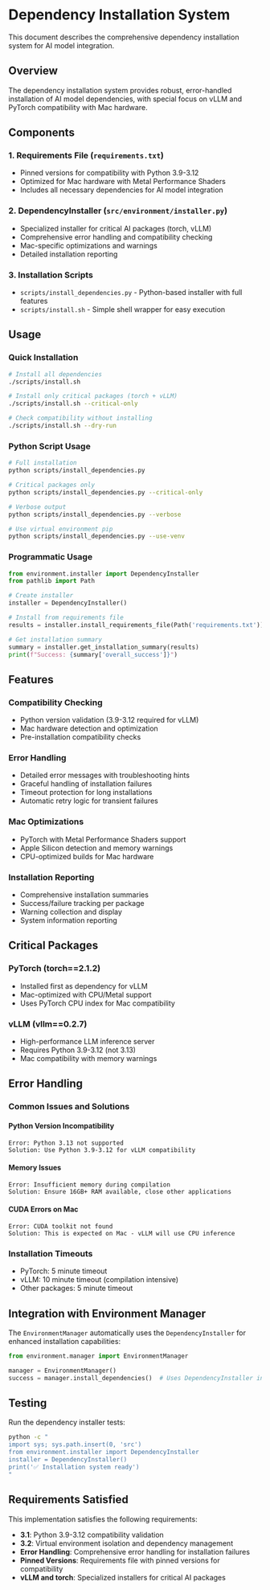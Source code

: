 # Dependency Installation System

This document describes the comprehensive dependency installation system for AI model integration.

## Overview

The dependency installation system provides robust, error-handled installation of AI model dependencies, with special focus on vLLM and PyTorch compatibility with Mac hardware.

## Components

### 1. Requirements File (`requirements.txt`)
- Pinned versions for compatibility with Python 3.9-3.12
- Optimized for Mac hardware with Metal Performance Shaders
- Includes all necessary dependencies for AI model integration

### 2. DependencyInstaller (`src/environment/installer.py`)
- Specialized installer for critical AI packages (torch, vLLM)
- Comprehensive error handling and compatibility checking
- Mac-specific optimizations and warnings
- Detailed installation reporting

### 3. Installation Scripts
- `scripts/install_dependencies.py` - Python-based installer with full features
- `scripts/install.sh` - Simple shell wrapper for easy execution

## Usage

### Quick Installation
```bash
# Install all dependencies
./scripts/install.sh

# Install only critical packages (torch + vLLM)
./scripts/install.sh --critical-only

# Check compatibility without installing
./scripts/install.sh --dry-run
```

### Python Script Usage
```bash
# Full installation
python scripts/install_dependencies.py

# Critical packages only
python scripts/install_dependencies.py --critical-only

# Verbose output
python scripts/install_dependencies.py --verbose

# Use virtual environment pip
python scripts/install_dependencies.py --use-venv
```

### Programmatic Usage
```python
from environment.installer import DependencyInstaller
from pathlib import Path

# Create installer
installer = DependencyInstaller()

# Install from requirements file
results = installer.install_requirements_file(Path('requirements.txt'))

# Get installation summary
summary = installer.get_installation_summary(results)
print(f"Success: {summary['overall_success']}")
```

## Features

### Compatibility Checking
- Python version validation (3.9-3.12 required for vLLM)
- Mac hardware detection and optimization
- Pre-installation compatibility checks

### Error Handling
- Detailed error messages with troubleshooting hints
- Graceful handling of installation failures
- Timeout protection for long installations
- Automatic retry logic for transient failures

### Mac Optimizations
- PyTorch with Metal Performance Shaders support
- Apple Silicon detection and memory warnings
- CPU-optimized builds for Mac hardware

### Installation Reporting
- Comprehensive installation summaries
- Success/failure tracking per package
- Warning collection and display
- System information reporting

## Critical Packages

### PyTorch (torch==2.1.2)
- Installed first as dependency for vLLM
- Mac-optimized with CPU/Metal support
- Uses PyTorch CPU index for Mac compatibility

### vLLM (vllm==0.2.7)
- High-performance LLM inference server
- Requires Python 3.9-3.12 (not 3.13)
- Mac compatibility with memory warnings

## Error Handling

### Common Issues and Solutions

#### Python Version Incompatibility
```
Error: Python 3.13 not supported
Solution: Use Python 3.9-3.12 for vLLM compatibility
```

#### Memory Issues
```
Error: Insufficient memory during compilation
Solution: Ensure 16GB+ RAM available, close other applications
```

#### CUDA Errors on Mac
```
Error: CUDA toolkit not found
Solution: This is expected on Mac - vLLM will use CPU inference
```

### Installation Timeouts
- PyTorch: 5 minute timeout
- vLLM: 10 minute timeout (compilation intensive)
- Other packages: 5 minute timeout

## Integration with Environment Manager

The `EnvironmentManager` automatically uses the `DependencyInstaller` for enhanced installation capabilities:

```python
from environment.manager import EnvironmentManager

manager = EnvironmentManager()
success = manager.install_dependencies()  # Uses DependencyInstaller internally
```

## Testing

Run the dependency installer tests:
```bash
python -c "
import sys; sys.path.insert(0, 'src')
from environment.installer import DependencyInstaller
installer = DependencyInstaller()
print('✅ Installation system ready')
"
```

## Requirements Satisfied

This implementation satisfies the following requirements:

- **3.1**: Python 3.9-3.12 compatibility validation
- **3.2**: Virtual environment isolation and dependency management
- **Error Handling**: Comprehensive error handling for installation failures
- **Pinned Versions**: Requirements file with pinned versions for compatibility
- **vLLM and torch**: Specialized installers for critical AI packages